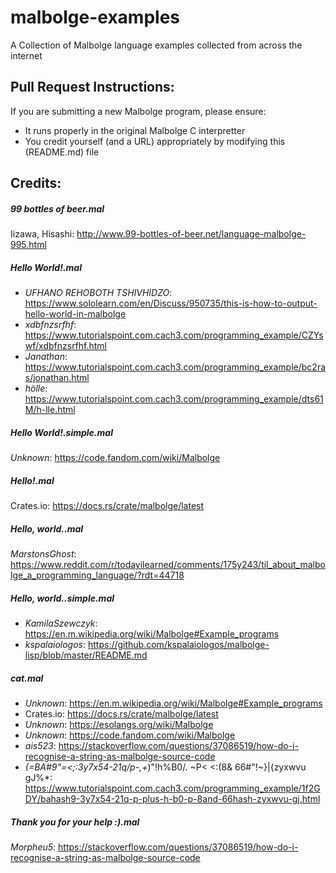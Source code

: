 malbolge-examples
=================

A Collection of Malbolge language examples collected from across the internet

## Pull Request Instructions:

If you are submitting a new Malbolge program, please ensure:

+ It runs properly in the original Malbolge C interpretter
+ You credit yourself (and a URL) appropriately by modifying this (README.md) file

## Credits:

##### 99 bottles of beer.mal
Iizawa, Hisashi: http://www.99-bottles-of-beer.net/language-malbolge-995.html

##### Hello World!.mal
+ *UFHANO REHOBOTH TSHIVHIDZO*: https://www.sololearn.com/en/Discuss/950735/this-is-how-to-output-hello-world-in-malbolge
+ *xdbfnzsrfhf*: https://www.tutorialspoint.com.cach3.com/programming_example/CZYswf/xdbfnzsrfhf.html
+ *Janathan*: https://www.tutorialspoint.com.cach3.com/programming_example/bc2ras/jonathan.html
+ *hölle*: https://www.tutorialspoint.com.cach3.com/programming_example/dts61M/h-lle.html

##### Hello World!.simple.mal
*Unknown*: https://code.fandom.com/wiki/Malbolge

##### Hello!.mal
Crates.io: https://docs.rs/crate/malbolge/latest

##### Hello, world..mal
*MarstonsGhost*: https://www.reddit.com/r/todayilearned/comments/175y243/til_about_malbolge_a_programming_language/?rdt=44718

##### Hello, world..simple.mal
+ *KamilaSzewczyk*: https://en.m.wikipedia.org/wiki/Malbolge#Example_programs
+ *kspalaiologos*: https://github.com/kspalaiologos/malbolge-lisp/blob/master/README.md

##### cat.mal
+ *Unknown*: https://en.m.wikipedia.org/wiki/Malbolge#Example_programs
+ Crates.io: https://docs.rs/crate/malbolge/latest
+ *Unknown*: https://esolangs.org/wiki/Malbolge
+ *Unknown*: https://code.fandom.com/wiki/Malbolge
+ *ais523*: https://stackoverflow.com/questions/37086519/how-do-i-recognise-a-string-as-malbolge-source-code
+ *(=BA#9"=<;:3y7x54-21q/p-,+*)"!h%B0/. ~P< <:(8& 66#"!~}|{zyxwvu gJ%*: https://www.tutorialspoint.com.cach3.com/programming_example/1f2GDY/bahash9-3y7x54-21q-p-plus-h-b0-p-8and-66hash-zyxwvu-gj.html

##### Thank you for your help :).mal
*Morpheu5*: https://stackoverflow.com/questions/37086519/how-do-i-recognise-a-string-as-malbolge-source-code
